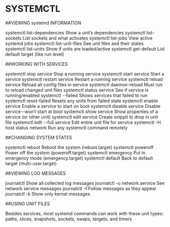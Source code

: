 # SYSTEMCTL

##VIEWING systemd INFORMATION

systemctl list-dependencies Show a unit’s dependencies
systemctl list-sockets List sockets and what activates
systemctl list-jobs View active systemd jobs
systemctl list-unit-files See unit files and their states
systemctl list-units Show if units are loaded/active
systemctl get-default List default target (like run level)

##WORKING WITH SERVICES

systemctl stop service Stop a running service
systemctl start service Start a service
systemctl restart service Restart a running service
systemctl reload service Reload all config files in service
systemctl daemon-reload Must run to reload changed unit files
systemctl status service See if service is running/enabled
systemctl --failed Shows services that failed to run
systemctl reset-failed Resets any units from failed state
systemctl enable service Enable a service to start on boot
systemctl disable service Disable service--won’t start at boot
systemctl show service Show properties of a service (or other unit)
systemctl edit service Create snippit to drop in unit file
systemctl edit --full service Edit entire unit file for service
systemctl -H host status network Run any systemctl command remotely

##CHANGING SYSTEM STATES

systemctl reboot Reboot the system (reboot.target)
systemctl poweroff Power off the system (poweroff.target)
systemctl emergency Put in emergency mode (emergency.target)
systemctl default Back to default target (multi-user.target)

##VIEWING LOG MESSAGES

journalctl Show all collected log messages
journalctl -u network.service See network service messages
journalctl -f Follow messages as they appear
journalctl -k Show only kernel messages

##USING UNIT FILES

Besides services, most systemd commands can work with these unit types: paths,
slices, snapshots, sockets, swaps, targets, and timers